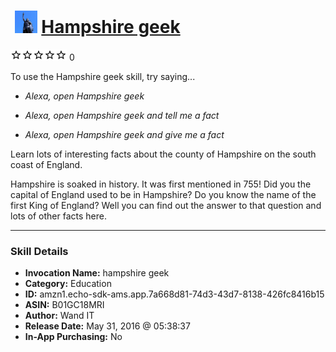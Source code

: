 # &nbsp;<img src="skill_icon" alt="Hampshire geek icon" width="36"> [Hampshire geek](http://alexa.amazon.com/#skills/amzn1.echo-sdk-ams.app.7a668d81-74d3-43d7-8138-426fc8416b15)
![0 stars](../../images/ic_star_border_black_18dp_1x.png)![0 stars](../../images/ic_star_border_black_18dp_1x.png)![0 stars](../../images/ic_star_border_black_18dp_1x.png)![0 stars](../../images/ic_star_border_black_18dp_1x.png)![0 stars](../../images/ic_star_border_black_18dp_1x.png) 0

To use the Hampshire geek skill, try saying...

* *Alexa, open Hampshire geek*

* *Alexa, open Hampshire geek and tell me a fact*

* *Alexa, open Hampshire geek and give me a fact*

Learn lots of interesting facts about the county of Hampshire on the south coast of England.

Hampshire is soaked in history. It was first mentioned in 755! Did you the capital of England used to be in Hampshire? Do you know the name of the first King of England? Well you can find out the answer to that question and lots of other facts here.

***

### Skill Details

* **Invocation Name:** hampshire geek
* **Category:** Education
* **ID:** amzn1.echo-sdk-ams.app.7a668d81-74d3-43d7-8138-426fc8416b15
* **ASIN:** B01GC18MRI
* **Author:** Wand IT
* **Release Date:** May 31, 2016 @ 05:38:37
* **In-App Purchasing:** No
